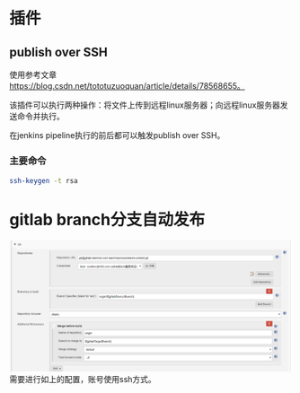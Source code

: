 # 插件

## publish over SSH

使用参考文章 https://blog.csdn.net/tototuzuoquan/article/details/78568655。

该插件可以执行两种操作：将文件上传到远程linux服务器；向远程linux服务器发送命令并执行。

在jenkins pipeline执行的前后都可以触发publish over SSH。

### 主要命令

```bash
ssh-keygen -t rsa

```

# gitlab branch分支自动发布

![1552059257157](assets/1552059257157.png)需要进行如上的配置，账号使用ssh方式。
